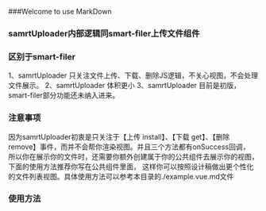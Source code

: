 ###Welcome to use MarkDown

### samrtUploader内部逻辑同smart-filer上传文件组件

### 区别于smart-filer
1、samrtUploader 只关注文件上传、下载、删除JS逻辑，不关心视图，不会处理文件展示。
2、samrtUploader 体积更小
3、samrtUploader 目前是初版，smart-filer部分功能还未纳入进来。

### 注意事项
因为samrtUploader初衷是只关注于【上传 install】、【下载 get】、【删除 remove】事件，而并不会帮你渲染视图。并且三个方法都有onSuccess回调，
所以你在展示你的文件时，还需要你额外创建属于你的公共组件去展示你的视图，下面的使用方法推荐你写在公共组件里面，
这样你可以按照设计稿做出更个性化的文件列表视图。具体使用方法可以参考本目录的./example.vue.md文件

### 使用方法
<template>
    <div @click="addFile()">点我上传</script>
</template>

<script>
    import SmartUploader from "@/core/smartUploader";
    const instance = new SmartUploader();
    export default {
        methods: {
            // 添加文件
			addFile() {
				const _this = this;
				instance.install({
					bucketAlias: this.bucketAlias, // 用于标识
					capture: this.capture, // 本地文件 == local 拍照 == camera
					accept: this.accept, // 文件类型
					quality: this.quality, // 压缩比例
					mappingData: _this.mappingData, // 上载、关联入参
					filterData: _this.filterData, // 下载入参
					onSuccess: function(response) { // 上载成功的回调，里面就是你需要展示的文件集合
						_this.fileList = response.content;
					}
				})
			},
			// 获取文件
			getFile() {
				const _this = this;
				instance.get({
					filterData: _this.filterData, // 下载入参
					onSuccess: function(response) { // 获取文件成功的回调，里面就是你需要展示的文件集合
						_this.fileList = response.content;
					}
				})
			},
			// 删除文件
			remove(item) {
				const _this = this;
				instance.remove({
					fileKey: item.fileKey, // 被删除文件的标识fileKey
					filterData: _this.filterData, // 下载入参
					onSuccess: function(response) { // 删除文件成功的回调，里面就是你需要展示的文件集合
						_this.fileList = response.content;
					}
				})
			},
        }
    }
</script>
